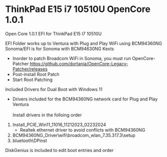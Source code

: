 # ThinkPad E15 i7 10510U OpenCore 1.0.1
Open Core 1.0.1 EFI for ThinkPad E15 I7 10510U

EFI Folder works up to Ventura with Plug and Play WiFi using BCM94360NG<br>
Sonoma/EFI is for Sonoma with BCM94630NG Kexts<br>
* Inorder to patch Broadcom WiFi in Sonoma, you must run OpenCore-Patcher https://github.com/dortania/OpenCore-Legacy-Patcher/releases
* Post-install Root Patch
* Start Root Patching



Included Drivers for Dual Boot with Windows 11 <br>  
* Drivers included for the BCM94360NG network card for Plug and Play Ventura <br>  
Install drivers in the folloing order <br>  


1. Install_PCIE_Win11_11016_11212023_02232024
   * Realtek ethernet driver to avoid conflicts with BCM94360NG
2. BCM94360NG_Driver\wifi\broadcom_wlan_7.35.317.3\setup
3. bluetooth\DPinst

DiskGenius is included to edit boot entries and order
     


